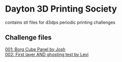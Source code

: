 # Dayton 3D Printing Society
contains stl files for d3dps periodic printing challenges

## Challenge files
[001: Borg Cube Panel by Josh](https://github.com/CareFudundae/d3dps/blob/master/challenges/001_Borg_Panel.stl)  
[002: First layer AND ghosting test by Levi](https://github.com/CareFudundae/d3dps/blob/master/challenges/002_first_layer_and_ghosting_test.stl)  
